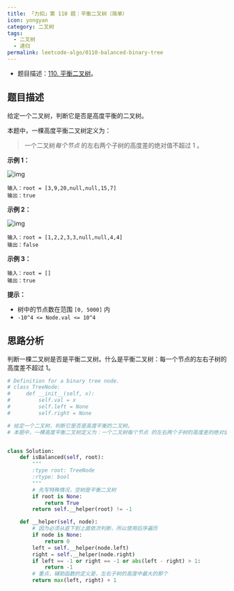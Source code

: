 ```yaml
---
title: 「力扣」第 110 题：平衡二叉树（简单）
icon: yongyan
category: 二叉树
tags:
  - 二叉树
  - 递归
permalink: leetcode-algo/0110-balanced-binary-tree
---
```


+ 题目描述：[110. 平衡二叉树](https://leetcode-cn.com/problems/balanced-binary-tree/description/)。

## 题目描述

给定一个二叉树，判断它是否是高度平衡的二叉树。

本题中，一棵高度平衡二叉树定义为：

> 一个二叉树*每个节点* 的左右两个子树的高度差的绝对值不超过 1 。

**示例 1：**

![img](https://assets.leetcode.com/uploads/2020/10/06/balance_1.jpg)

```
输入：root = [3,9,20,null,null,15,7]
输出：true
```

**示例 2：**

![img](https://assets.leetcode.com/uploads/2020/10/06/balance_2.jpg)



```
输入：root = [1,2,2,3,3,null,null,4,4]
输出：false
```

**示例 3：**

```
输入：root = []
输出：true
```

**提示：**

- 树中的节点数在范围 `[0, 5000]` 内
- `-10^4 <= Node.val <= 10^4`

## 思路分析

判断一棵二叉树是否是平衡二叉树。什么是平衡二叉树：每一个节点的左右子树的高度差不超过 $1$。

```python
# Definition for a binary tree node.
# class TreeNode:
#     def __init__(self, x):
#         self.val = x
#         self.left = None
#         self.right = None

# 给定一个二叉树，判断它是否是高度平衡的二叉树。
# 本题中，一棵高度平衡二叉树定义为：一个二叉树每个节点 的左右两个子树的高度差的绝对值不超过1。


class Solution:
    def isBalanced(self, root):
        """
        :type root: TreeNode
        :rtype: bool
        """
        # 先写特殊情况，空树是平衡二叉树
        if root is None:
            return True
        return self.__helper(root) != -1

    def __helper(self, node):
        # 因为必须从底下到上面依次判断，所以使用后序遍历
        if node is None:
            return 0
        left = self.__helper(node.left)
        right = self.__helper(node.right)
        if left == -1 or right == -1 or abs(left - right) > 1:
            return -1
        # 重点，辅助函数的定义是，左右子树的高度中最大的那个
        return max(left, right) + 1
```
